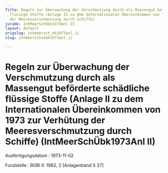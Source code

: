 ```yaml
---
Title: Regeln zur Überwachung der Verschmutzung durch als Massengut beförderte schädliche
  flüssige Stoffe (Anlage II zu dem Internationalen Übereinkommen von 1973 zur Verhütung
  der Meeresverschmutzung durch Schiffe)
jurabk: IntMeerSchÜbk1973Anl II
layout: default
origslug: intmeersch_bk1973anl_ii
slug: intmeerschuebk1973anl_ii

---
```


# Regeln zur Überwachung der Verschmutzung durch als Massengut beförderte schädliche flüssige Stoffe (Anlage II zu dem Internationalen Übereinkommen von 1973 zur Verhütung der Meeresverschmutzung durch Schiffe) (IntMeerSchÜbk1973Anl II)

Ausfertigungsdatum
:   1973-11-02

Fundstelle
:   BGBl II: 1982, 2 [Anlagenband S 27]

